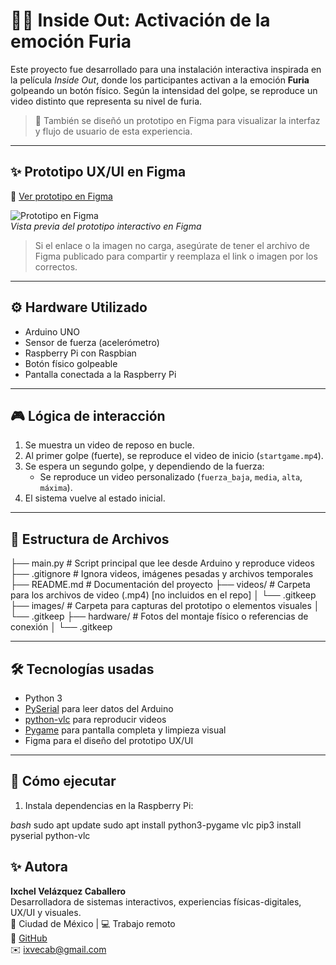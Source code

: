 # 🧠💥 Inside Out: Activación de la emoción Furia

Este proyecto fue desarrollado para una instalación interactiva inspirada en la película *Inside Out*, donde los participantes activan a la emoción **Furia** golpeando un botón físico. Según la intensidad del golpe, se reproduce un video distinto que representa su nivel de
furia.

> 🎨 También se diseñó un prototipo en Figma para visualizar la interfaz y flujo de usuario de esta experiencia.

---

## ✨ Prototipo UX/UI en Figma

🔗 [Ver prototipo en Figma](https://www.figma.com/proto/TU-LINK-AQUI)

![Prototipo en Figma](https://i.imgur.com/ejemplo.png)  
*Vista previa del prototipo interactivo en Figma*

> Si el enlace o la imagen no carga, asegúrate de tener el archivo de Figma publicado para compartir y reemplaza el link o imagen por los correctos.

---

## ⚙️ Hardware Utilizado

- Arduino UNO
- Sensor de fuerza (acelerómetro)
- Raspberry Pi con Raspbian
- Botón físico golpeable
- Pantalla conectada a la Raspberry Pi

---

## 🎮 Lógica de interacción

1. Se muestra un video de reposo en bucle.
2. Al primer golpe (fuerte), se reproduce el video de inicio (`startgame.mp4`).
3. Se espera un segundo golpe, y dependiendo de la fuerza:
   - Se reproduce un video personalizado (`fuerza_baja`, `media`, `alta`, `máxima`).
4. El sistema vuelve al estado inicial.

---

## 📁 Estructura de Archivos
├── main.py # Script principal que lee desde Arduino y reproduce videos
├── .gitignore # Ignora videos, imágenes pesadas y archivos temporales
├── README.md # Documentación del proyecto
├── videos/ # Carpeta para los archivos de video (.mp4) [no incluidos en el repo]
│ └── .gitkeep
├── images/ # Carpeta para capturas del prototipo o elementos visuales
│ └── .gitkeep
├── hardware/ # Fotos del montaje físico o referencias de conexión
│ └── .gitkeep

---

## 🛠️ Tecnologías usadas

- Python 3
- [PySerial](https://pypi.org/project/pyserial/) para leer datos del Arduino
- [python-vlc](https://pypi.org/project/python-vlc/) para reproducir videos
- [Pygame](https://www.pygame.org/) para pantalla completa y limpieza visual
- Figma para el diseño del prototipo UX/UI

---

## 🚀 Cómo ejecutar

1. Instala dependencias en la Raspberry Pi:

*bash*
sudo apt update
sudo apt install python3-pygame vlc
pip3 install pyserial python-vlc


## ✨ Autora

**Ixchel Velázquez Caballero**  
Desarrolladora de sistemas interactivos, experiencias físicas-digitales, UX/UI y visuales.  
📍 Ciudad de México | 💻 Trabajo remoto  
🔗 [GitHub](https://github.com/IxchelVe)  
✉️ ixvecab@gmail.com

